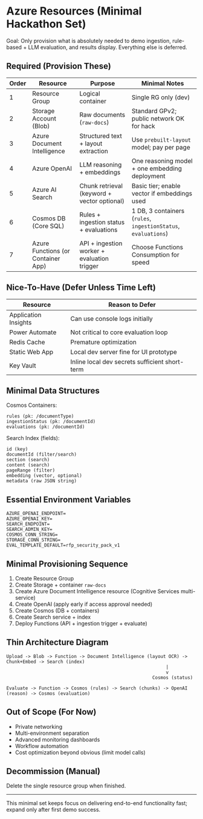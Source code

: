 # Azure Resources (Minimal Hackathon Set)

Goal: Only provision what is absolutely needed to demo ingestion, rule-based + LLM evaluation, and results display. Everything else is deferred.

## Required (Provision These)
| Order | Resource | Purpose | Minimal Notes |
|-------|----------|---------|---------------|
| 1 | Resource Group | Logical container | Single RG only (dev) |
| 2 | Storage Account (Blob) | Raw documents (`raw-docs`) | Standard GPv2; public network OK for hack |
| 3 | Azure Document Intelligence | Structured text + layout extraction | Use `prebuilt-layout` model; pay per page |
| 4 | Azure OpenAI | LLM reasoning + embeddings | One reasoning model + one embedding deployment |
| 5 | Azure AI Search | Chunk retrieval (keyword + vector optional) | Basic tier; enable vector if embeddings used |
| 6 | Cosmos DB (Core SQL) | Rules + ingestion status + evaluations | 1 DB, 3 containers (`rules`, `ingestionStatus`, `evaluations`) |
| 7 | Azure Functions (or Container App) | API + ingestion worker + evaluation trigger | Choose Functions Consumption for speed |

## Nice-To-Have (Defer Unless Time Left)
| Resource | Reason to Defer |
|----------|----------------|
| Application Insights | Can use console logs initially |
| Power Automate | Not critical to core evaluation loop |
| Redis Cache | Premature optimization |
| Static Web App | Local dev server fine for UI prototype |
| Key Vault | Inline local dev secrets sufficient short-term |

## Minimal Data Structures
Cosmos Containers:
```
rules (pk: /documentType)
ingestionStatus (pk: /documentId)
evaluations (pk: /documentId)
```

Search Index (fields):
```
id (key)
documentId (filter/search)
section (search)
content (search)
pageRange (filter)
embedding (vector, optional)
metadata (raw JSON string)
```

## Essential Environment Variables
```
AZURE_OPENAI_ENDPOINT=
AZURE_OPENAI_KEY=
SEARCH_ENDPOINT=
SEARCH_ADMIN_KEY=
COSMOS_CONN_STRING=
STORAGE_CONN_STRING=
EVAL_TEMPLATE_DEFAULT=rfp_security_pack_v1
```

## Minimal Provisioning Sequence
1. Create Resource Group
2. Create Storage + container `raw-docs`
3. Create Azure Document Intelligence resource (Cognitive Services multi-service)
4. Create OpenAI (apply early if access approval needed)
5. Create Cosmos (DB + containers)
6. Create Search service + index
7. Deploy Functions (API + ingestion trigger + evaluate)

## Thin Architecture Diagram
```
Upload -> Blob -> Function -> Document Intelligence (layout OCR) -> Chunk+Embed -> Search (index)
                                                           |
                                                           v
                                                      Cosmos (status)

Evaluate -> Function -> Cosmos (rules) -> Search (chunks) -> OpenAI (reason) -> Cosmos (evaluation)
```

## Out of Scope (For Now)
- Private networking
- Multi-environment separation
- Advanced monitoring dashboards
- Workflow automation
- Cost optimization beyond obvious (limit model calls)

## Decommission (Manual)
Delete the single resource group when finished.

---
This minimal set keeps focus on delivering end-to-end functionality fast; expand only after first demo success.
